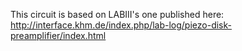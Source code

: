 This circuit is based on LABIII's one published here: http://interface.khm.de/index.php/lab-log/piezo-disk-preamplifier/index.html
